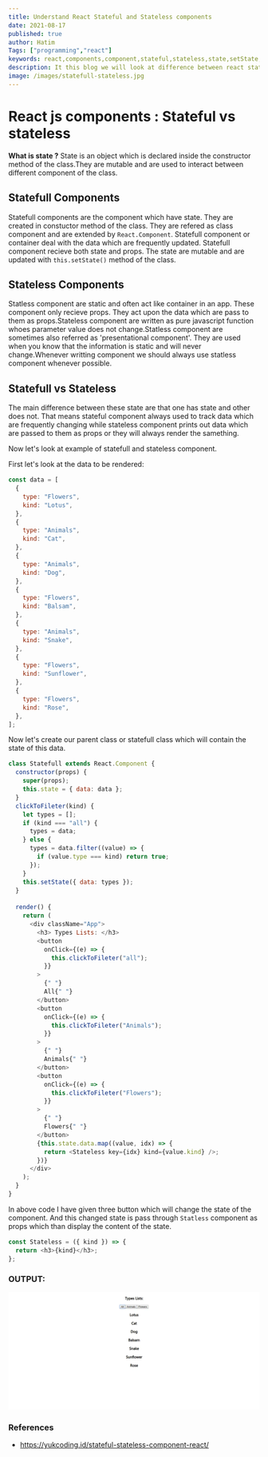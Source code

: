 ```yaml
---
title: Understand React Stateful and Stateless components
date: 2021-08-17
published: true
author: Hatim
Tags: ["programming","react"]
keywords: react,components,component,stateful,stateless,state,setState,hook,class,js,render
description: It this blog we will look at difference between react stateful and stateless components
image: /images/statefull-stateless.jpg
---
```


# React js components : Stateful vs stateless

**What is state ?**
State is an object which is declared inside the constructor method of the class.They are mutable and are used to interact between different component of the class.

## Statefull Components

Statefull components are the component which have state. They are created in constuctor method of the class. They are refered as class component and are extended by `React.Component`. Statefull component or container deal with the data which are frequently updated. Statefull component recieve both state and props. The state are mutable and are updated with `this.setState()` method of the class.

## Stateless Components

Statless component are static and often act like container in an app. These component only recieve props. They act upon the data which are pass to them as props.Stateless component are written as pure javascript function whoes parameter value does not change.Statless component are sometimes also referred as 'presentational component'. They are used when you know that the information is static and will never change.Whenever writting component we should always use statless component whenever possible.

## Statefull vs Stateless

The main difference between these state are that one has state and other does not. That means stateful component always used to track data which are frequently changing while stateless component prints out data which are passed to them as props or they will always render the samething.

Now let's look at example of statefull and stateless component.

First let's look at the data to be rendered:

```javascript
const data = [
  {
    type: "Flowers",
    kind: "Lotus",
  },
  {
    type: "Animals",
    kind: "Cat",
  },
  {
    type: "Animals",
    kind: "Dog",
  },
  {
    type: "Flowers",
    kind: "Balsam",
  },
  {
    type: "Animals",
    kind: "Snake",
  },
  {
    type: "Flowers",
    kind: "Sunflower",
  },
  {
    type: "Flowers",
    kind: "Rose",
  },
];
```

Now let's create our parent class or statefull class which will contain the state of this data.

```javascript
class Statefull extends React.Component {
  constructor(props) {
    super(props);
    this.state = { data: data };
  }
  clickToFileter(kind) {
    let types = [];
    if (kind === "all") {
      types = data;
    } else {
      types = data.filter((value) => {
        if (value.type === kind) return true;
      });
    }
    this.setState({ data: types });
  }

  render() {
    return (
      <div className="App">
        <h3> Types Lists: </h3>
        <button
          onClick={(e) => {
            this.clickToFileter("all");
          }}
        >
          {" "}
          All{" "}
        </button>
        <button
          onClick={(e) => {
            this.clickToFileter("Animals");
          }}
        >
          {" "}
          Animals{" "}
        </button>
        <button
          onClick={(e) => {
            this.clickToFileter("Flowers");
          }}
        >
          {" "}
          Flowers{" "}
        </button>
        {this.state.data.map((value, idx) => {
          return <Stateless key={idx} kind={value.kind} />;
        })}
      </div>
    );
  }
}
```

In above code I have given three button which will change the state of the component.
And this changed state is pass through `Statless` component as props which than display the content of the state.

```javascript
const Stateless = ({ kind }) => {
  return <h3>{kind}</h3>;
};
```

### OUTPUT:

![Output](./output.webp)

### References

- https://yukcoding.id/stateful-stateless-component-react/
